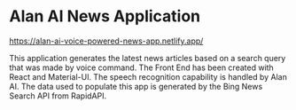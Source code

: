 # Alan AI News Application

https://alan-ai-voice-powered-news-app.netlify.app/

This application generates the latest news articles based on a search query that was made by voice command. The Front End has been created with React and Material-UI. The speech recognition capability is handled by Alan AI. The data used to populate this app is generated by the Bing News Search API from RapidAPI.
